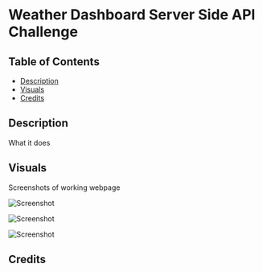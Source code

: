 # Weather Dashboard Server Side API Challenge

## Table of Contents
- [Description](#description)
- [Visuals](#visuals)
- [Credits](#credits)

## Description

What it does

## Visuals

Screenshots of working webpage
 
 ![Screenshot](#)
 
 ![Screenshot](#)
 
 ![Screenshot](#)

## Credits




<!-- Acceptance Criteria
AS A traveler
I WANT to see the weather outlook for multiple cities
SO THAT I can plan a trip accordingly
GIVEN a weather dashboard with form inputs

WHEN I search for a city
THEN I am presented with current and future conditions for that city [YES]

[NEED] that city is added to the search history


WHEN I view current weather conditions for that city
THEN I am presented with the [YES]
    city name : city.name 
    the date: list[0].dt_txt
    icon representation of weather conditions: list[0].weather[0].icon
    temperature: list[0].main.temp
    humidity: list[0].main.humidity
    wind speed: list[0].wind.speed

WHEN I view future weather conditions for that city
THEN I am presented with a 5-day forecast that displays the date, an icon representation of weather conditions, the temperature, the wind speed, and the humidity [YES]

WHEN I click on a city in the search history
THEN I am again presented with current and future conditions for that city -->